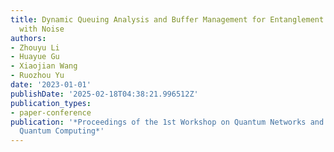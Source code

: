 ```yaml
---
title: Dynamic Queuing Analysis and Buffer Management for Entanglement Swapping Buffers
  with Noise
authors:
- Zhouyu Li
- Huayue Gu
- Xiaojian Wang
- Ruozhou Yu
date: '2023-01-01'
publishDate: '2025-02-18T04:38:21.996512Z'
publication_types:
- paper-conference
publication: '*Proceedings of the 1st Workshop on Quantum Networks and Distributed
  Quantum Computing*'
---
```

